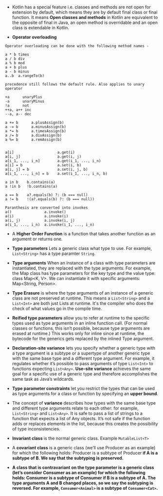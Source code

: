 - Kotlin has a special feature i.e. classes and methods are not open for extension by default, which means they are by
  default final class or final function. It means **Open classes and methods** in Kotlin are equivalent to the opposite
  of
  final in Java, an open method is overridable and an open class is extendable in Kotlin.

- **Operator overloading**

```
Operator overloading can be done with the following method names -

a * b times
a / b div
a % b mod
a + b plus
a - b minus
a..b  a.rangeTo(b)

precedence still follows the default rule. Also applies to unary operator

+a      unaryPlus
-a      unaryMinus
!a      not
++a, a++ inc
--a, a-- dec
 
a += b      a.plusAssign(b)
a -= b      a.minusAssign(b)
a *= b      a.timesAssign(b)
a /= b      a.divAssign(b)
a %= b      a.remAssign(b)


a[i]                    a.get(i)
a[i, j]                 a.get(i, j)
a[i_1, ..., i_n]        a.get(i_1, ..., i_n)
a[i] = b                a.set(i, b)
a[i, j] = b             a.set(i, j, b)
a[i_1, ..., i_n] = b    a.set(i_1, ..., i_n, b)

a in b    b.contains(a)
a !in b   !b.contains(a)

a == b    a?.equals(b) ?: (b === null)
a != b    !(a?.equals(b) ?: (b === null))

Paranthesis are converted into invokes
a()               a.invoke()
a(i)              a.invoke(i)
a(i, j)           a.invoke(i, j)
a(i_1, ..., i_n)  a.invoke(i_1, ..., i_n)
```

- A **Higher Order Function** is a function that takes another function as an argument or returns one.

- **Type parameters** Lets a generic class what type to use. For example, `List<String>` has a type paramter `String`.

- **Type arguments** When an instance of a class with type parameters are instantiated, they are replaced with the type
  arguments. For example, the Map class has type parameters for the key type and the value type: class Map<K, V>. We can
  instantiate it with specific arguments: Map<String, Person>.

- **Type Erasure** is where the type arguments of an instance of a generic class are not preserved at runtime. This
  means a `List<String>` and a `List<Int>` are both just Lists at runtime. It's the compiler who does the check of what
  values go in the compile time.

- **Reified type parameters** allow you to refer at runtime to the specific types used as type arguments in an inline
  function call. (For normal classes or functions, this isn’t possible, because type arguments are erased at runtime.)
  This works only for inline since at runtime, the bytecode for the generics gets replaced by the inlined Type argument.

- **Declaration-site variance** lets you specify whether a generic type with a type argument is a subtype or a supertype
  of another generic type with the same base type and a different type argument. For example, it regulates whether it’s
  possible to pass arguments of type `List<Int>` to functions expecting `List<Any>`. **Use-site variance** achieves the
  same
  goal for a specific use of a generic type and therefore accomplishes the same task as Java’s wildcards.

- **Type parameter constraints** let you restrict the types that can be used as type arguments for a class or function
  by specifying an **upper bound**.

- The concept of **variance** describes how types with the same base type and different type arguments relate to each
  other: for example, `List<String>` and `List<Any>`. It is safe to pass a list of strings to a function that expects a
  list of Any objects. It’s not safe if the function
  adds or replaces elements in the list, because this creates the possibility of type inconsistencies.

- **Invariant class** is the normal generic class. Example `MutableList<T>`

- A **covariant class** is a generic class (we’ll use Producer<T> as an example) for which the following holds:
  Producer<A> is a subtype of Producer<B> if A is a subtype of B. We say that the **subtyping is preserved**.

- A class that is **contravariant** on the type parameter is a generic class (let’s consider Consumer<T> as an example)
  for which the following holds: Consumer<A> is a subtype of Consumer<B> if B is a subtype of A. The type arguments A
  and B changed places, so we say the subtyping is reversed. For example, `Consumer<Animal>` is a subtype of
  `Consumer<Cat>`.
